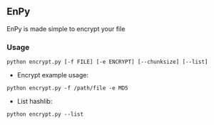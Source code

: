 ## EnPy
EnPy is made simple to encrypt your file

### Usage
```
python encrypt.py [-f FILE] [-e ENCRYPT] [--chunksize] [--list]
```
 * Encrypt example usage:
```
python encrypt.py -f /path/file -e MD5
```
 * List hashlib:
```
python encrypt.py --list
```
